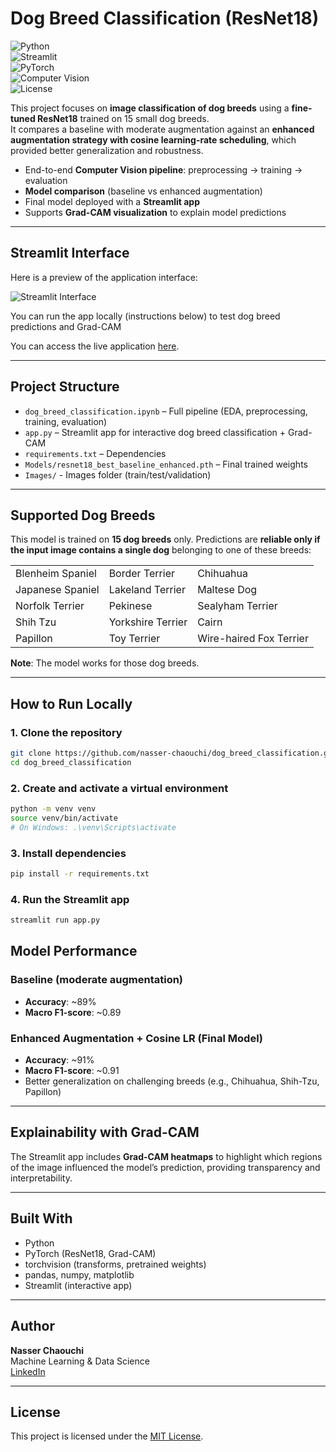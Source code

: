 # Dog Breed Classification (ResNet18)

![Python](https://img.shields.io/badge/Python-3.9+-blue?logo=python)  
![Streamlit](https://img.shields.io/badge/Streamlit-Enabled-red?logo=streamlit)  
![PyTorch](https://img.shields.io/badge/DeepLearning-PyTorch-orange?logo=pytorch)  
![Computer Vision](https://img.shields.io/badge/CV-ResNet18-yellow)  
![License](https://img.shields.io/badge/License-MIT-green)  

This project focuses on **image classification of dog breeds** using a **fine-tuned ResNet18** trained on 15 small dog breeds.  
It compares a baseline with moderate augmentation against an **enhanced augmentation strategy with cosine learning-rate scheduling**, which provided better generalization and robustness.  

- End-to-end **Computer Vision pipeline**: preprocessing → training → evaluation  
- **Model comparison** (baseline vs enhanced augmentation)  
- Final model deployed with a **Streamlit app**  
- Supports **Grad-CAM visualization** to explain model predictions  

---

## Streamlit Interface

Here is a preview of the application interface:

![Streamlit Interface](images/Interface_Screenshot.png)

You can run the app locally (instructions below) to test dog breed predictions and Grad-CAM

You can access the live application [here](https://twittersentimentanalysis-cfhbucvitpghzvnwxt38vi.streamlit.app/).


---

## Project Structure

- `dog_breed_classification.ipynb` – Full pipeline (EDA, preprocessing, training, evaluation)  
- `app.py` – Streamlit app for interactive dog breed classification + Grad-CAM  
- `requirements.txt` – Dependencies  
- `Models/resnet18_best_baseline_enhanced.pth` – Final trained weights  
- `Images/` - Images folder (train/test/validation)

---

## Supported Dog Breeds

This model is trained on **15 dog breeds** only. Predictions are **reliable only if the input image contains a single dog** belonging to one of these breeds:  

| | | |
|---|---|---|
| Blenheim Spaniel | Border Terrier | Chihuahua |    
| Japanese Spaniel | Lakeland Terrier | Maltese Dog |  
| Norfolk Terrier  | Pekinese | Sealyham Terrier |  
| Shih Tzu | Yorkshire Terrier | Cairn |  
| Papillon | Toy Terrier | Wire-haired Fox Terrier |  


**Note**: The model works for those dog breeds.

---

## How to Run Locally

### 1. Clone the repository

```bash
git clone https://github.com/nasser-chaouchi/dog_breed_classification.git
cd dog_breed_classification
```

### 2. Create and activate a virtual environment
```bash
python -m venv venv
source venv/bin/activate   
# On Windows: .\venv\Scripts\activate
```

### 3. Install dependencies
```bash
pip install -r requirements.txt
```

### 4. Run the Streamlit app

```bash
streamlit run app.py
```

## Model Performance

### Baseline (moderate augmentation)
- **Accuracy**: ~89%  
- **Macro F1-score**: ~0.89  

### Enhanced Augmentation + Cosine LR (Final Model)
- **Accuracy**: ~91%  
- **Macro F1-score**: ~0.91  
- Better generalization on challenging breeds (e.g., Chihuahua, Shih-Tzu, Papillon)  

---

## Explainability with Grad-CAM

The Streamlit app includes **Grad-CAM heatmaps** to highlight which regions of the image influenced the model’s prediction, providing transparency and interpretability.  

---

## Built With

- Python  
- PyTorch (ResNet18, Grad-CAM)  
- torchvision (transforms, pretrained weights)  
- pandas, numpy, matplotlib  
- Streamlit (interactive app)  

---

## Author

**Nasser Chaouchi**  
Machine Learning & Data Science  
[LinkedIn](https://www.linkedin.com/in/nasser-chaouchi/)  

---

## License

This project is licensed under the [MIT License](LICENSE).  




